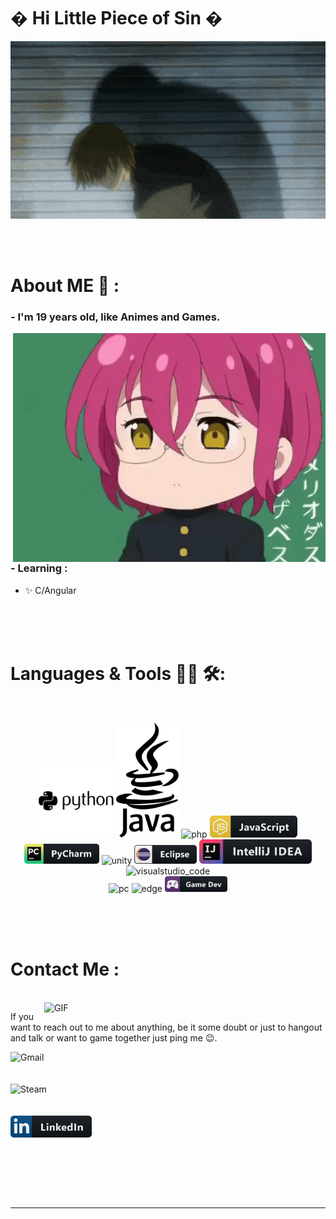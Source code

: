 # � Hi Little Piece of Sin �

<div align="center">
<img hight="300" width="700" alt="GIF" align="center" src="https://github.com/MarcosDex/MarcosDex/blob/main/sources/200.gif">
</div>

</br>
</br>
</br>


# About ME 💬 :

### - I'm 19 years old, like Animes and Games.

<img hight="400" width="500" alt="GIF" align="right" src="https://github.com/MarcosDex/MarcosDex/blob/main/sources/download.gif">

### - Learning :
- ✨ C/Angular


</br>
</br>
</br>



# Languages & Tools 👨‍💻 🛠:
</br>

<p align="center">

<!-- For more icons please follow  https://github.com/MikeCodesDotNET/ColoredBadges -->
<img src="https://github.com/Xx-Ashutosh-xX/Xx-Ashutosh-xX/blob/master/assets/icons/python.png" alt="python" width="120" hight="50">
<img src="https://github.com/Xx-Ashutosh-xX/Xx-Ashutosh-xX/blob/master/assets/icons/java.png" alt="java"  width="100" hight="50">
<img src="https://github.com/MikeCodesDotNET/ColoredBadges/blob/master/png/dev/languages/php.png" alt="php" width="100" hight="50">
<img src="https://github.com/MikeCodesDotNET/ColoredBadges/blob/master/png/dev/languages/js%402x.png" alt="javascript" width="140" hight="50">
<img src="https://github.com/MikeCodesDotNET/ColoredBadges/blob/master/png/dev/tools/jetbrains_pycharm%403x.png" alt="pycharm" width="120" hight="50">
<img src="https://github.com/MikeCodesDotNET/ColoredBadges/blob/master/png/dev/frameworks/unity.png" alt="unity" width="100" hight="50">
<img src="https://github.com/MikeCodesDotNET/ColoredBadges/blob/master/png/dev/tools/eclipse%403x.png" alt="eclipse" width="100" hight="50">
 <img src="https://github.com/MikeCodesDotNET/ColoredBadges/blob/master/png/dev/tools/jetbrains_intellij%403x.png" alt="jetbrains" width="180" hight="50">
</br> 
<img src="https://github.com/Xx-Ashutosh-xX/Xx-Ashutosh-xX/blob/master/assets/icons/visualstudio_code.png" alt="visualstudio_code" width="240" hight="50">
</br>
<img src="https://github.com/Xx-Ashutosh-xX/Xx-Ashutosh-xX/blob/master/assets/icons/pc.png" alt="pc" width="100" hight="50">
<img src="https://github.com/Xx-Ashutosh-xX/Xx-Ashutosh-xX/blob/master/assets/icons/edge.png" alt="edge" width="100" hight="50">
<img src="https://github.com/MikeCodesDotNET/ColoredBadges/blob/master/png/dev/misc/gamedev%402x.png" alt="gamedev" width="100" hight="50">
</p>
</br>
</br>
</br>



# Contact Me :

<p>
 </br>


<img hight="320" width="450" align="right" alt="GIF" src="https://github.com/Xx-Ashutosh-xX/Xx-Ashutosh-xX/blob/master/assets/93195.gif">


If you want to reach out to me about anything, be it some doubt or just to hangout and talk or want to game together just ping me 😉.

<a href="mailto:marcantoniosantosilva@gmail.com">
 <img align="left" alt="Gmail" width="130" hight="100" src="https://github.com/Xx-Ashutosh-xX/Xx-Ashutosh-xX/blob/master/assets/icons/gmail.png" />
</a>
</br>
</br>
</br>
</a>
</a>
<a href="https://steamcommunity.com/id/Perfilms">
  <img align="left" alt="Steam" width="130" hight="100" src="https://github.com/Xx-Ashutosh-xX/Xx-Ashutosh-xX/blob/master/assets/icons/steam.png" />
</a>
</br>
</br>
</br>
</a>
</a>
 <a href="https://www.linkedin.com/in/marcosdex/">
  <img align="left" alt="Steam" width="130" hight="100" src="https://github.com/MikeCodesDotNET/ColoredBadges/blob/master/png/social/linkedin%402x.png" />
</a>
 
 </p>
 

</br>
</br>
</br>
</br>
</br>
</br>
</br>




***************************************************************************************************************************************************************
